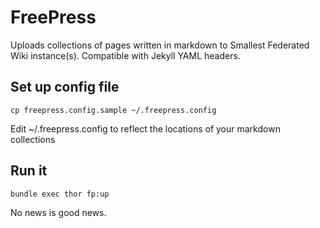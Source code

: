 # FreePress

Uploads collections of pages written in markdown to Smallest Federated Wiki instance(s).
Compatible with Jekyll YAML headers.

## Set up config file

    cp freepress.config.sample ~/.freepress.config

Edit ~/.freepress.config to reflect the locations of your markdown collections


## Run it

    bundle exec thor fp:up

No news is good news.

